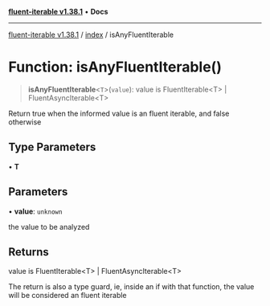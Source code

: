 [**fluent-iterable v1.38.1**](../../README.md) • **Docs**

***

[fluent-iterable v1.38.1](../../README.md) / [index](../README.md) / isAnyFluentIterable

# Function: isAnyFluentIterable()

> **isAnyFluentIterable**\<`T`\>(`value`): value is FluentIterable\<T\> \| FluentAsyncIterable\<T\>

Return true when the informed value is an fluent iterable, and false otherwise

## Type Parameters

• **T**

## Parameters

• **value**: `unknown`

the value to be analyzed

## Returns

value is FluentIterable\<T\> \| FluentAsyncIterable\<T\>

The return is also a type guard, ie, inside an if with that function, the value will be considered an fluent iterable
